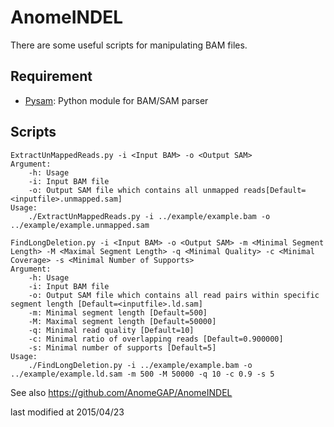 # AnomeINDEL
  There are some useful scripts for manipulating BAM files.

## Requirement

- [Pysam](https://github.com/pysam-developers/pysam): Python module for BAM/SAM parser

## Scripts

```
ExtractUnMappedReads.py -i <Input BAM> -o <Output SAM>
Argument:
	-h: Usage
	-i: Input BAM file
	-o: Output SAM file which contains all unmapped reads[Default=<inputfile>.unmapped.sam]
Usage:
	./ExtractUnMappedReads.py -i ../example/example.bam -o ../example/example.unmapped.sam
```

```
FindLongDeletion.py -i <Input BAM> -o <Output SAM> -m <Minimal Segment Length> -M <Maximal Segment Length> -q <Minimal Quality> -c <Minimal Coverage> -s <Minimal Number of Supports>
Argument:
	-h: Usage
	-i: Input BAM file
	-o: Output SAM file which contains all read pairs within specific segment length [Default=<inputfile>.ld.sam]
	-m: Minimal segment length [Default=500]
	-M: Maximal segment length [Default=50000]
	-q: Minimal read quality [Default=10]
	-c: Minimal ratio of overlapping reads [Default=0.900000]
	-s: Minimal number of supports [Default=5]
Usage:
	./FindLongDeletion.py -i ../example/example.bam -o ../example/example.ld.sam -m 500 -M 50000 -q 10 -c 0.9 -s 5
```

See also https://github.com/AnomeGAP/AnomeINDEL

last modified at 2015/04/23

